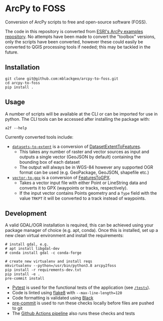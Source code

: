 # ArcPy to FOSS
Conversion of ArcPy scripts to free and open-source software (FOSS).

The code in this repository is converted from [ESRI's ArcPy examples repository](https://github.com/arcpy/sample-gp-tools). No attempts have been made to convert the "toolbox" versions, only the scripts have been converted, however these could easily be converted to QGIS processing tools if needed; this may be tackled in the future.

## Installation

```shell
git clone git@github.com:mblackgeo/arcpy-to-foss.git
cd arcpy-to-foss
pip install .
```

## Usage

A number of scripts will be available at the CLI or can be imported for use in python. The CLI tools can be accessed after installing the package with:

```shell
a2f --help
```

Currently converted tools include:

* [`datasets-to-extent`](arcpy2foss/extent.py) is a conversion of [DatasetExtentToFeatures](https://github.com/arcpy/sample-gp-tools/tree/master/DatasetExtentToFeatures).
    * This takes any number of raster and vector sources as input and outputs a single vector (GeoJSON by default) containing the bounding box of each dataset
    * The output will always be in WGS-84 however any supported OGR format can be used (e.g. GeoPackage, GeoJSON, shapefile etc.)
* [`vector-to-gpx`](arcpy2foss/gpx.py) is a conversion of [FeaturesToGPX](https://github.com/arcpy/sample-gp-tools/tree/master/FeaturesToGPX).
    * Takes a vector input file with either Point or LineString data and converts it to GPX (waypoints or tracks, respectively).
    * If the input vector contains Points geometry and a `Type` field with the value `TRKPT` it will be converted to a track instead of waypoints.

## Development

A valid GDAL/OGR installation is required, this can be achieved using your package manager of choice (e.g. apt, conda). Once this is installed, set up a new clean virtual environment and install the requirements:

```shell
# install gdal, e.g.
# apt install libgdal-dev
# conda install gdal -c conda-forge

# create new virtualenv and install reqs
mkvirtualenv --python=/usr/bin/python3.8 arcpy2foss
pip install -r requirements-dev.txt
pip install -e .
pre-commit install
```

* [Pytest](https://docs.pytest.org/en/6.2.x/) is used for the functional tests of the application (see [`/tests`](tests/)).
* Code is linted using [flake8](https://flake8.pycqa.org/en/latest/) with `--max-line-length=120`
* Code formatting is validated using [Black](https://github.com/psf/black)
* [pre-commit](https://pre-commit.com/) is used to run these checks locally before files are pushed to git
* The [Github Actions pipeline](.github/workflows/pipeline.yml) also runs these checks and tests